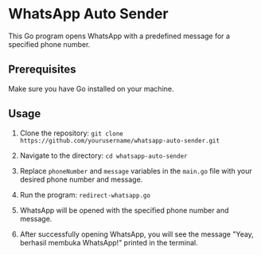 # WhatsApp Auto Sender

This Go program opens WhatsApp with a predefined message for a specified phone number.

## Prerequisites

Make sure you have Go installed on your machine.

## Usage

1. Clone the repository:
 `git clone https://github.com/yourusername/whatsapp-auto-sender.git`

2. Navigate to the directory:
 `cd whatsapp-auto-sender`

3. Replace `phoneNumber` and `message` variables in the `main.go` file with your desired phone number and message.

4. Run the program:
 `redirect-whatsapp.go`

5. WhatsApp will be opened with the specified phone number and message. 

6. After successfully opening WhatsApp, you will see the message "Yeay, berhasil membuka WhatsApp!" printed in the terminal.
